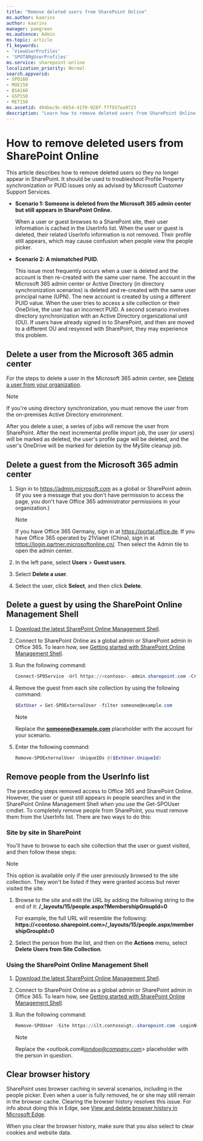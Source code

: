 ```yaml
---
title: "Remove deleted users from SharePoint Online"
ms.author: kaarins
author: kaarins
manager: pamgreen
ms.audience: Admin
ms.topic: article
f1_keywords:
- 'ViewUserProfiles'
- 'SPOTAMgUserProfiles'
ms.service: sharepoint-online
localization_priority: Normal
search.appverid:
- SPO160
- MOE150
- BSA160
- GSP150
- MET150
ms.assetid: 494bec9c-6654-41f0-920f-f7f937ea9723
description: "Learn how to remove deleted users from SharePoint Online in different scenarios."
---
```


# How to remove deleted users from SharePoint Online

This article describes how to remove deleted users so they no longer appear in SharePoint. It should be used to troubleshoot Profile Property synchronization or PUID issues only as advised by Microsoft Customer Support Services.

- **Scenario 1: Someone is deleted from the Microsoft 365 admin center but still appears in SharePoint Online.**
 
    When a user or guest browses to a SharePoint site, their user information is cached in the UserInfo list. When the user or guest is deleted, their related UserInfo information is not removed. Their profile still appears, which may cause confusion when people view the people picker.

- **Scenario 2: A mismatched PUID.**
 
    This issue most frequently occurs when a user is deleted and the account is then re-created with the same user name. The account in the Microsoft 365 admin center or Active Directory (in directory synchronization scenarios) is deleted and re-created with the same user principal name (UPN). The new account is created by using a different PUID value. When the user tries to access a site collection or their OneDrive, the user has an incorrect PUID. A second scenario involves directory synchronization with an Active Directory organizational unit (OU). If users have already signed in to SharePoint, and then are moved to a different OU and resynced with SharePoint, they may experience this problem.
 
## Delete a user from the Microsoft 365 admin center

For the steps to delete a user in the Microsoft 365 admin center, see [Delete a user from your organization](/office365/admin/add-users/delete-a-user).
 
> [!NOTE]
>   If you're using directory synchronization, you must remove the user from the on-premises Active Directory environment.

 After you delete a user, a series of jobs will remove the user from SharePoint. After the next incremental profile import job, the user (or users) will be marked as deleted, the user's profile page will be deleted, and the user's OneDrive will be marked for deletion by the MySite cleanup job.

## Delete a guest from the Microsoft 365 admin center

1. Sign in to https://admin.microsoft.com as a global or SharePoint admin. (If you see a message that you don't have permission to access the page, you don't have Office 365 administrator permissions in your organization.)
    
    > [!NOTE]
    > If you have Office 365 Germany, sign in at https://portal.office.de. If you have Office 365 operated by 21Vianet (China), sign in at https://login.partner.microsoftonline.cn/. Then select the Admin tile to open the admin center.  
    
2. In the left pane, select **Users** > **Guest users**.

3. Select **Delete a user**.

4. Select the user, click **Select**, and then click **Delete**.
 
## Delete a guest by using the SharePoint Online Management Shell

1. [Download the latest SharePoint Online Management Shell](https://go.microsoft.com/fwlink/p/?LinkId=255251).
    
2. Connect to SharePoint Online as a global admin or SharePoint admin in Office 365. To learn how, see [Getting started with SharePoint Online Management Shell](/powershell/sharepoint/sharepoint-online/connect-sharepoint-online).
    
3. Run the following command:
 
   ```PowerShell
   Connect-SPOService -Url https://<contoso>.-admin.sharepoint.com -Credential $cred
   ```
4. Remove the guest from each site collection by using the following command:
 
   ```PowerShell
   $ExtUser = Get-SPOExternalUser -filter someone@example.com
   ```
   > [!NOTE]
   >  Replace the **someone@example.com** placeholder with the account for your scenario.

5. Enter the following command:
 
   ```PowerShell
   Remove-SPOExternalUser -UniqueIDs @($ExtUser.UniqueId)

## Remove people from the UserInfo list

The preceding steps removed access to Office 365 and SharePoint Online. However, the user or guest still appears in people searches and in the SharePoint Online Management Shell when you use the Get-SPOUser cmdlet. To completely remove people from SharePoint, you must remove them from the UserInfo list. There are two ways to do this:

### Site by site in SharePoint 

You'll have to browse to each site collection that the user or guest visited, and then follow these steps:
 
> [!NOTE]
>  This option is available only if the user previously browsed to the site collection. They won't be listed if they were granted access but never visited the site. 


1. Browse to the site and edit the URL by adding the following string to the end of it: **/_layouts/15/people.aspx?MembershipGroupId=0**
 
 	For example, the full URL will resemble the following: **https://&lt;contoso.sharepoint.com&gt;/_layouts/15/people.aspx/membershipGroupId=0**

2. Select the person from the list, and then on the **Actions** menu, select **Delete Users from Site Collection**.
 
### Using the SharePoint Online Management Shell

1. [Download the latest SharePoint Online Management Shell](https://go.microsoft.com/fwlink/p/?LinkId=255251).
    
2. Connect to SharePoint Online as a global admin or SharePoint admin in Office 365. To learn how, see [Getting started with SharePoint Online Management Shell](/powershell/sharepoint/sharepoint-online/connect-sharepoint-online).
    
3. Run the following command:

   ```PowerShell
   Remove-SPOUser -Site https://&lt;contoso&gt;.sharepoint.com -LoginName outlook.com#jondoe@company.com
   ```
   > [!NOTE]
   >  Replace the _\<outlook.com#jondoe@company.com\>_ placeholder with the person in question.  

## Clear browser history

SharePoint uses browser caching in several scenarios, including in the people picker. Even when a user is fully removed, he or she may still remain in the browser cache. Clearing the browser history resolves this issue. For info about doing this in Edge, see [View and delete browser history in Microsoft Edge](https://support.microsoft.com/help/10607/microsoft-edge-view-delete-browser-history).

When you clear the browser history, make sure that you also select to clear cookies and website data.




